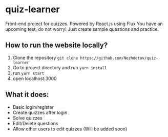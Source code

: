 # quiz-learner
Front-end project for quizzes. Powered by React.js using Flux
You have an upcoming test, do not worry! Just create sample questions and practice.

## How to run the website locally?
1. Clone the repository `git clone https://github.com/Nezhdetov/quiz-learner`
2. Go to project directory and run `yarn install`
3. run `yarn start`
4. open localhost:3000

## What it does:
* Basic login/register
* Create quizzes after login
* Solve quizzes
* Edit/Delete questions
* Allow other users to edit quizzes (Will be added soon)
